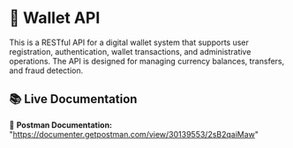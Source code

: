 # 💼 Wallet API

This is a RESTful API for a digital wallet system that supports user registration, authentication, wallet transactions, and administrative operations. The API is designed for managing currency balances, transfers, and fraud detection.

## 📚 Live Documentation

🔗 **Postman Documentation:** "https://documenter.getpostman.com/view/30139553/2sB2qaiMaw"
